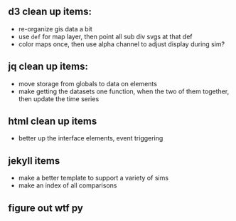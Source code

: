 ## d3 clean up items:

 - re-organize gis data a bit
 - use `def` for map layer, then point all sub div svgs at that def
 - color maps once, then use alpha channel to adjust display during sim?

## jq clean up items:

 - move storage from globals to data on elements
 - make getting the datasets one function, when the two of them together, then update the time series

## html clean up items

 - better up the interface elements, event triggering

## jekyll items

 - make a better template to support a variety of sims
 - make an index of all comparisons

## figure out wtf py
